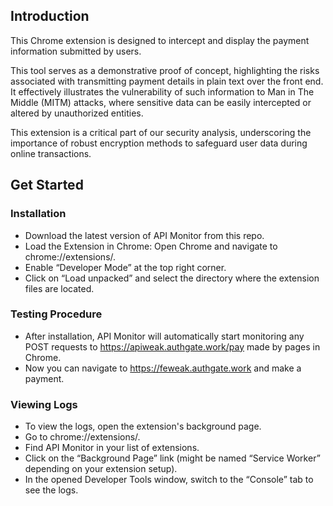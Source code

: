 ## Introduction
This Chrome extension is designed to intercept and display the payment information submitted by users. 

This tool serves as a demonstrative proof of concept, highlighting the risks associated with transmitting payment details in plain text over the front end. It effectively illustrates the vulnerability of such information to Man in The Middle (MITM) attacks, where sensitive data can be easily intercepted or altered by unauthorized entities. 

This extension is a critical part of our security analysis, underscoring the importance of robust encryption methods to safeguard user data during online transactions.

## Get Started

### Installation
* Download the latest version of API Monitor from this repo.
* Load the Extension in Chrome:
Open Chrome and navigate to chrome://extensions/.
* Enable “Developer Mode” at the top right corner.
* Click on “Load unpacked” and select the directory where the extension files are located.

### Testing Procedure

* After installation, API Monitor will automatically start monitoring any POST requests to https://apiweak.authgate.work/pay made by pages in Chrome.
* Now you can navigate to https://feweak.authgate.work and make a payment.

### Viewing Logs
* To view the logs, open the extension's background page.
* Go to chrome://extensions/.
* Find API Monitor in your list of extensions.
* Click on the “Background Page” link (might be named “Service Worker” depending on your extension setup).
* In the opened Developer Tools window, switch to the “Console” tab to see the logs.

